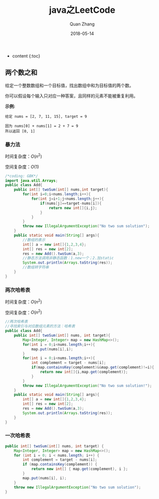 ﻿---
layout: post
title: "java之LeetCode"
date: 2018-05-14
categories: Java
tags: Java
author: Quan Zhang
---

* content
{:toc} 

## 两个数之和

给定一个整数数组和一个目标值，找出数组中和为目标值的两个数。

你可以假设每个输入只对应一种答案，且同样的元素不能被重复利用。

**示例:**

	给定 nums = [2, 7, 11, 15], target = 9

	因为 nums[0] + nums[1] = 2 + 7 = 9
	所以返回 [0, 1]

### 暴力法

时间复杂度：$O(n^2)$

空间复杂度：$O(1)$

```java
/*coding: GBK*/
import java.util.Arrays;
public class Add{
	public int[] twoSum(int[] nums,int target){
		for(int i=0;i<nums.length;i++){
			for(int j=i+1;j<nums.length;j++){
				if(nums[j]==target-nums[i]){
					return new int[]{i,j};
				}
			}
		}
		throw new IllegalArgumentException("No two sum solution");
	}
	public static void main(String[] args){
		//数组的表示
		int[] a = new int[]{1,2,3,4};
		int[] res = new int[2];
		res = new Add().twoSum(a,3);
		//静态方法调用非静态函数：1.new一个；2.加static
		System.out.println(Arrays.toString(res));
		//数组转字符串
	}
}
```

### 两次哈希表

时间复杂度：$O(n^2)$

空间复杂度：$O(n^2)$

```java
//两次哈希表
//寻找索引与对应数组元素的方法：哈希表
public class Add{
	public int[] twoSum(int[] nums, int target){
		Map<Integer, Integer> map = new HashMap<>();
		for(int i = 0;i<nums.length;i++){
			map.put(nums[i],i);
		}
		for(int i = 0;i<nums.length;i++){
			int complement = target - nums[i];
			if(map.containsKey(complement)&&map.get(complement)!=i){
				return new int[]{i,map.get(complement)};
			}
		}
		throw new IllegalArgumentException("No two sum solution!");
	}
	public static void main(String[] args){
		int[] a = new int[]{1,2,3,4};
		int[] res = new int[2];
		res = new Add().twoSum(a,3);
		System.out.println(Arrays.toString(res));
	}
}
```

### 一次哈希表

```java
public int[] twoSum(int[] nums, int target) {
    Map<Integer, Integer> map = new HashMap<>();
    for (int i = 0; i < nums.length; i++) {
        int complement = target - nums[i];
        if (map.containsKey(complement)) {
            return new int[] { map.get(complement), i };
        }
        map.put(nums[i], i);
    }
    throw new IllegalArgumentException("No two sum solution");
}
```
